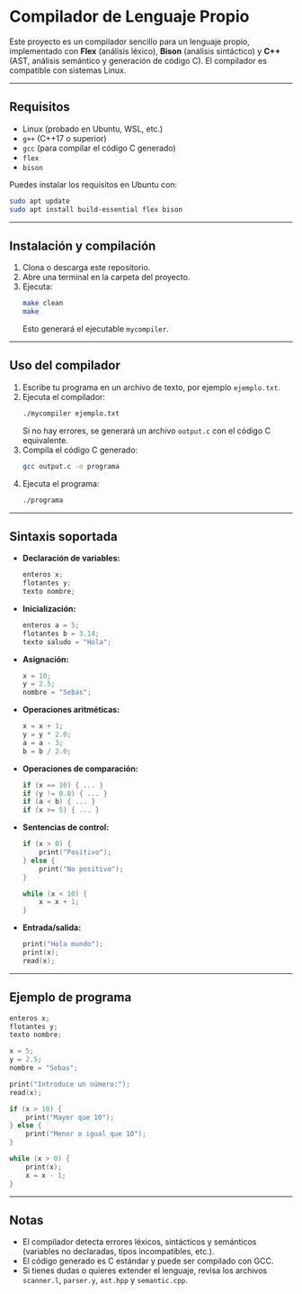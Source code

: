 # Compilador de Lenguaje Propio

Este proyecto es un compilador sencillo para un lenguaje propio, implementado con **Flex** (análisis léxico), **Bison** (análisis sintáctico) y **C++** (AST, análisis semántico y generación de código C). El compilador es compatible con sistemas Linux.

---

## Requisitos
- Linux (probado en Ubuntu, WSL, etc.)
- `g++` (C++17 o superior)
- `gcc` (para compilar el código C generado)
- `flex`
- `bison`

Puedes instalar los requisitos en Ubuntu con:
```sh
sudo apt update
sudo apt install build-essential flex bison
```

---

## Instalación y compilación

1. Clona o descarga este repositorio.
2. Abre una terminal en la carpeta del proyecto.
3. Ejecuta:
   ```sh
   make clean
   make
   ```
   Esto generará el ejecutable `mycompiler`.

---

## Uso del compilador

1. Escribe tu programa en un archivo de texto, por ejemplo `ejemplo.txt`.
2. Ejecuta el compilador:
   ```sh
   ./mycompiler ejemplo.txt
   ```
   Si no hay errores, se generará un archivo `output.c` con el código C equivalente.
3. Compila el código C generado:
   ```sh
   gcc output.c -o programa
   ```
4. Ejecuta el programa:
   ```sh
   ./programa
   ```

---

## Sintaxis soportada

- **Declaración de variables:**
  ```c
  enteros x;
  flotantes y;
  texto nombre;
  ```
- **Inicialización:**
  ```c
  enteros a = 5;
  flotantes b = 3.14;
  texto saludo = "Hola";
  ```
- **Asignación:**
  ```c
  x = 10;
  y = 2.5;
  nombre = "Sebas";
  ```
- **Operaciones aritméticas:**
  ```c
  x = x + 1;
  y = y * 2.0;
  a = a - 3;
  b = b / 2.0;
  ```
- **Operaciones de comparación:**
  ```c
  if (x == 10) { ... }
  if (y != 0.0) { ... }
  if (a < b) { ... }
  if (x >= 5) { ... }
  ```
- **Sentencias de control:**
  ```c
  if (x > 0) {
      print("Positivo");
  } else {
      print("No positivo");
  }

  while (x < 10) {
      x = x + 1;
  }
  ```
- **Entrada/salida:**
  ```c
  print("Hola mundo");
  print(x);
  read(x);
  ```

---

## Ejemplo de programa

```c
enteros x;
flotantes y;
texto nombre;

x = 5;
y = 2.5;
nombre = "Sebas";

print("Introduce un número:");
read(x);

if (x > 10) {
    print("Mayor que 10");
} else {
    print("Menor o igual que 10");
}

while (x > 0) {
    print(x);
    x = x - 1;
}
```

---

## Notas
- El compilador detecta errores léxicos, sintácticos y semánticos (variables no declaradas, tipos incompatibles, etc.).
- El código generado es C estándar y puede ser compilado con GCC.
- Si tienes dudas o quieres extender el lenguaje, revisa los archivos `scanner.l`, `parser.y`, `ast.hpp` y `semantic.cpp`. 